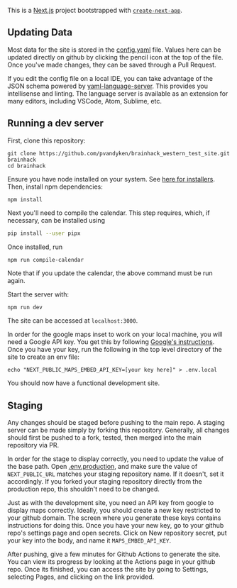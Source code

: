 This is a [Next.js](https://nextjs.org/) project bootstrapped with [`create-next-app`](https://github.com/vercel/next.js/tree/canary/packages/create-next-app).

## Updating Data

Most data for the site is stored in the [config.yaml](config.yaml) file. Values here can be updated directly on github by clicking the pencil icon at the top of the file. Once you've made changes, they can be saved through a Pull Request.

If you edit the config file on a local IDE, you can take advantage of the JSON schema powered by [yaml-language-server](https://github.com/redhat-developer/yaml-language-server). This provides you intellisense and linting. The language server is available as an extension for many editors, including VSCode, Atom, Sublime, etc.

## Running a dev server

First, clone this repository:

```
git clone https://github.com/pvandyken/brainhack_western_test_site.git brainhack
cd brainhack
```

Ensure you have node installed on your system. See [here for installers](https://nodejs.org/en/download/). Then, install npm dependencies:

```
npm install
```

Next you'll need to compile the calendar. This step requires, which, if necessary, can be installed using

```bash
pip install --user pipx
```

Once installed, run

```bash
npm run compile-calendar
```

Note that if you update the calendar, the above command must be run again.

Start the server with:

```
npm run dev
```

The site can be accessed at `localhost:3000`.

In order for the google maps inset to work on your local machine, you will need a Google API key. You get this by following [Google's instructions](https://developers.google.com/maps/documentation/embed/map-generator#create-project). Once you have your key, run the following in the top level directory of the site to create an env file:

```
echo "NEXT_PUBLIC_MAPS_EMBED_API_KEY=[your key here]" > .env.local
```

You should now have a functional development site.

## Staging

Any changes should be staged before pushing to the main repo. A staging server can be made simply by forking this repository. Generally, all changes should first be pushed to a fork, tested, then merged into the main repository via PR.

In order for the stage to display correctly, you need to update the value of the base path. Open [.env.production](.env.production), and make sure the value of `NEXT_PUBLIC_URL` matches your staging repository name. If it doesn't, set it accordingly. If you forked your staging repository directly from the production repo, this shouldn't need to be changed.

Just as with the development site, you need an API key from google to display maps correctly. Ideally, you should create a new key restricted to your github domain. The screen where you generate these keys contains instructions for doing this. Once you have your new key, go to your github repo's settings page and open secrets. Click on New repository secret, put your key into the body, and name it `MAPS_EMBED_API_KEY`.

After pushing, give a few minutes for Github Actions to generate the site. You can view its progress by looking at the Actions page in your github repo. Once its finished, you can access the site by going to Settings, selecting Pages, and clicking on the link provided.